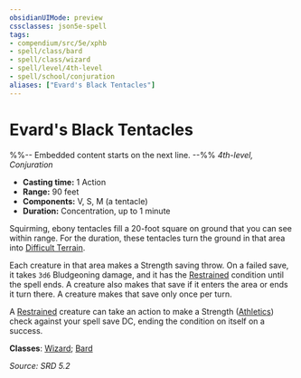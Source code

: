 ```yaml
---
obsidianUIMode: preview
cssclasses: json5e-spell
tags:
- compendium/src/5e/xphb
- spell/class/bard
- spell/class/wizard
- spell/level/4th-level
- spell/school/conjuration
aliases: ["Evard's Black Tentacles"]
---
```

# Evard's Black Tentacles
%%-- Embedded content starts on the next line. --%%
*4th-level, Conjuration*  

- **Casting time:** 1 Action
- **Range:** 90 feet
- **Components:** V, S, M (a tentacle)
- **Duration:** Concentration, up to 1 minute

Squirming, ebony tentacles fill a 20-foot square on ground that you can see within range. For the duration, these tentacles turn the ground in that area into [Difficult Terrain](difficult-terrain-xphb.md).

Each creature in that area makes a Strength saving throw. On a failed save, it takes `3d6` Bludgeoning damage, and it has the [Restrained](conditions.md#Restrained) condition until the spell ends. A creature also makes that save if it enters the area or ends it turn there. A creature makes that save only once per turn.

A [Restrained](conditions.md#Restrained) creature can take an action to make a Strength ([Athletics](skills.md#Athletics)) check against your spell save DC, ending the condition on itself on a success.

**Classes**: [Wizard](list-spells-classes-wizard.md); [Bard](list-spells-classes-bard.md)

*Source: SRD 5.2*